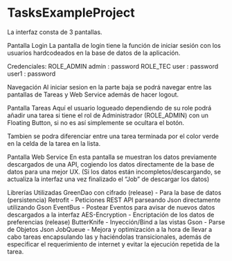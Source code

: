 # TasksExampleProject

La interfaz consta de 3 pantallas.

Pantalla Login
La pantalla de login tiene la función de iniciar sesión con los usuarios 
hardcodeados en la base de datos de la aplicación.

Credenciales:
	ROLE_ADMIN 
admin : password
	ROLE_TEC
user : password
	user1 : password

Navegación
Al iniciar sesion en la parte baja se podrá navegar entre las pantallas de Tareas y Web Service además de hacer logout.

Pantalla Tareas
Aquí el usuario logueado dependiendo de su role podrá añadir  una tarea si tiene el rol de Administrador (ROLE_ADMIN) con un Floating Button, si no es así simplemente se ocultara el botón.

Tambien se podra diferenciar entre una tarea terminada por el color verde en la celda de la tarea en la lista.

Pantalla  Web Service
En esta pantalla se muestran los datos previamente descargados de una API, cogiendo los datos directamente de la base de datos para una mejor UX.
(Si los datos están incompletos/descargando, se actualiza la interfaz una vez finalizado el “Job” de descargar los datos)


Librerías Utilizadas
GreenDao con cifrado (release) - Para la base de datos (persistencia)
Retrofit - Peticiones REST API parseando Json directamente utilizando Gson
EventBus - Postear Eventos para avisar de nuevos datos descargados a la interfaz
AES-Encryption - Encriptación de los datos de preferencias (release)
ButterKnife - Inyección/Bind a las vistas 
Gson - Parse de Objetos Json
JobQueue - Mejora y optimización a la hora de llevar a cabo tareas encapsulando las y haciéndolas transicionales, además de especificar el requerimiento de internet y evitar la ejecución repetida de la tarea.


